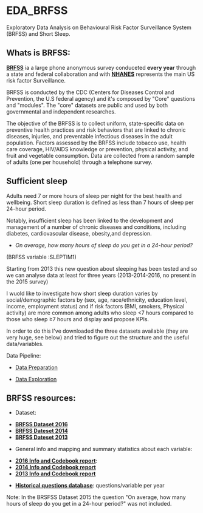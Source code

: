 # EDA_BRFSS
Exploratory Data Analysis on Behavioural Risk Factor Surveillance System (BRFSS) and Short Sleep.

## Whats is BRFSS: 

[**BRFSS**](https://www.cdc.gov/brfss/index.html) ia a large phone anonymous survey conduceted **every year** through a state and federal collaboration and with [**NHANES**](https://www.cdc.gov/nchs/nhanes/index.htm) represents the main US risk factor Surveillance. 

BRFSS is conducted by the CDC (Centers for Diseases Control and Prevention, the U.S federal agency) and it's composed by "Core" questions and "modules". The "core" datasets are public and used by both governmental and independent researches.

The objective of the BRFSS is to collect uniform, state-specific data on preventive health practices and risk behaviors that are linked to chronic diseases, injuries, and preventable infectious diseases in the adult population. Factors assessed by the BRFSS include tobacco use, health care coverage, HIV/AIDS knowledge or prevention, physical activity, and fruit and vegetable consumption. Data are collected from a random sample of adults (one per household) through a telephone survey.

## Sufficient sleep

Adults need 7 or more hours of sleep per night for the best health and wellbeing. Short sleep duration is defined as less than 7 hours of sleep per 24-hour period.

Notably, insufficient sleep has been linked to the development and management of a number of chronic diseases and conditions, including diabetes, cardiovascular disease, obesity,and depression.

- *On average, how many hours of sleep do you get in a 24-hour period?*

(BRFSS variable :SLEPTIM1) 

Starting from 2013 this new question about sleeping has been tested and so we can analyse data at least for three years (2013-2014-2016, no present in the 2015 survey)

I wuold like to investigate how short sleep duration varies by social/demographic factors by (sex, age, race/ethnicity, education level, income, employment status) and if risk factors (BMI, smokers, Physical activity) are more common among adults who sleep <7 hours compared to those who sleep ≥7 hours and display and propose KPIs.

In order to do this I've downloaded the three datasets available (they are very huge, see below) and tried to figure out the structure and the useful data/variables.

Data Pipeline: 

 - [Data Preparation](1_BRFSS_DataPreparation.ipynb)
 
 - [Data Exploration](2_BRFSS_DataExploration.ipynb)


## BRFSS resources: 


* Dataset:
 - [**BRFSS Dataset 2016**](https://www.cdc.gov/brfss/annual_data/2016/files/LLCP2016XPT.zip)
 - [**BRFSS Dateset 2014**](http://www.cdc.gov/brfss/annual_data/2014/files/LLCP2014XPT.ZIP)
 - [**BRFSS Dateset 2013**](http://www.cdc.gov/brfss/annual_data/2013/files/LLCP2013XPT.ZIP)

* General info and mapping and summary statistics about each variable:
 - [**2016 Info and Codebook report**](https://www.cdc.gov/brfss/annual_data/annual_2016.html): 
 - [**2014 Info and Codebook report**](https://www.cdc.gov/brfss/annual_data/annual_2014.html)
 - [**2013 Info and Codebook report**](https://www.cdc.gov/brfss/annual_data/annual_2013.html)


* [**Historical questions database**](https://chronicdata.cdc.gov/Behavioral-Risk-Factors/Behavioral-Risk-Factor-Surveillance-System-BRFSS-H/iuq5-y9ct): questions/variable per year

Note: In the BRSFSS Dataset 2015 the question "On average, how many hours of sleep do you get in a 24-hour period?" was not included.
